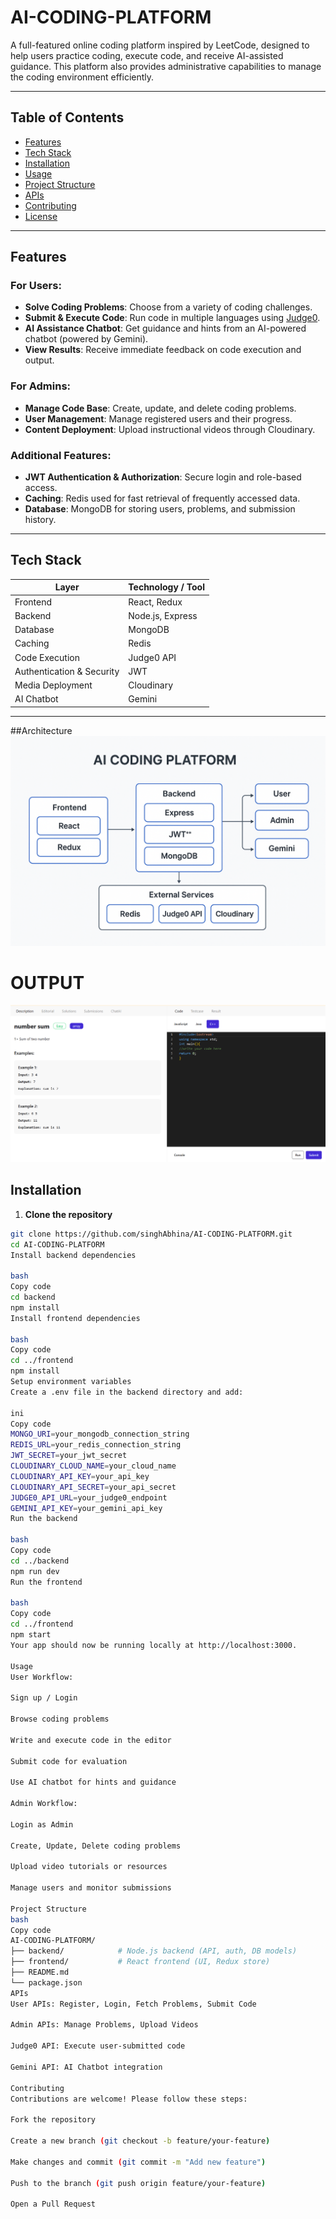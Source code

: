 # AI-CODING-PLATFORM


A full-featured online coding platform inspired by LeetCode, designed to help users practice coding, execute code, and receive AI-assisted guidance. This platform also provides administrative capabilities to manage the coding environment efficiently.

---

## Table of Contents

- [Features](#features)  
- [Tech Stack](#tech-stack)  
- [Installation](#installation)  
- [Usage](#usage)  
- [Project Structure](#project-structure)  
- [APIs](#apis)  
- [Contributing](#contributing)  
- [License](#license)  

---

## Features

### For Users:
- **Solve Coding Problems**: Choose from a variety of coding challenges.  
- **Submit & Execute Code**: Run code in multiple languages using [Judge0](https://judge0.com/).  
- **AI Assistance Chatbot**: Get guidance and hints from an AI-powered chatbot (powered by Gemini).  
- **View Results**: Receive immediate feedback on code execution and output.  

### For Admins:
- **Manage Code Base**: Create, update, and delete coding problems.  
- **User Management**: Manage registered users and their progress.  
- **Content Deployment**: Upload instructional videos through Cloudinary.  

### Additional Features:
- **JWT Authentication & Authorization**: Secure login and role-based access.  
- **Caching**: Redis used for fast retrieval of frequently accessed data.  
- **Database**: MongoDB for storing users, problems, and submission history.  

---

## Tech Stack

| Layer                     | Technology / Tool |
|----------------------------|-----------------|
| Frontend                   | React, Redux    |
| Backend                    | Node.js, Express|
| Database                   | MongoDB         |
| Caching                    | Redis           |
| Code Execution             | Judge0 API      |
| Authentication & Security  | JWT             |
| Media Deployment           | Cloudinary      |
| AI Chatbot                 | Gemini          |

---
##Architecture
![Alt Text](https://github.com/singhAbhina/AI-CODING-PLATFORM/blob/main/leetcode%20_system_architecture.png)

#    OUTPUT

![AI Coding Platform Screenshot](https://github.com/singhAbhina/AI-CODING-PLATFORM/blob/main/output_leetcode.png)
## Installation

1. **Clone the repository**
```bash
git clone https://github.com/singhAbhina/AI-CODING-PLATFORM.git
cd AI-CODING-PLATFORM
Install backend dependencies

bash
Copy code
cd backend
npm install
Install frontend dependencies

bash
Copy code
cd ../frontend
npm install
Setup environment variables
Create a .env file in the backend directory and add:

ini
Copy code
MONGO_URI=your_mongodb_connection_string
REDIS_URL=your_redis_connection_string
JWT_SECRET=your_jwt_secret
CLOUDINARY_CLOUD_NAME=your_cloud_name
CLOUDINARY_API_KEY=your_api_key
CLOUDINARY_API_SECRET=your_api_secret
JUDGE0_API_URL=your_judge0_endpoint
GEMINI_API_KEY=your_gemini_api_key
Run the backend

bash
Copy code
cd ../backend
npm run dev
Run the frontend

bash
Copy code
cd ../frontend
npm start
Your app should now be running locally at http://localhost:3000.

Usage
User Workflow:

Sign up / Login

Browse coding problems

Write and execute code in the editor

Submit code for evaluation

Use AI chatbot for hints and guidance

Admin Workflow:

Login as Admin

Create, Update, Delete coding problems

Upload video tutorials or resources

Manage users and monitor submissions

Project Structure
bash
Copy code
AI-CODING-PLATFORM/
├── backend/            # Node.js backend (API, auth, DB models)
├── frontend/           # React frontend (UI, Redux store)
├── README.md
└── package.json
APIs
User APIs: Register, Login, Fetch Problems, Submit Code

Admin APIs: Manage Problems, Upload Videos

Judge0 API: Execute user-submitted code

Gemini API: AI Chatbot integration

Contributing
Contributions are welcome! Please follow these steps:

Fork the repository

Create a new branch (git checkout -b feature/your-feature)

Make changes and commit (git commit -m "Add new feature")

Push to the branch (git push origin feature/your-feature)

Open a Pull Request





